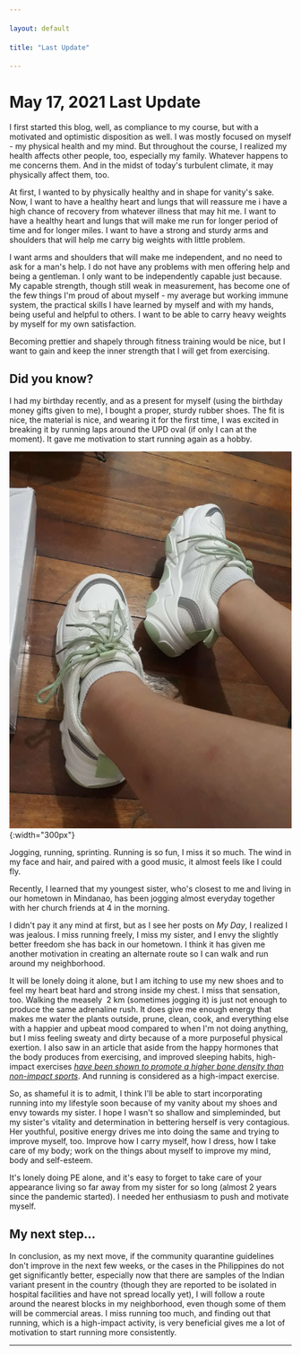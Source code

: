 ```yaml
---

layout: default

title: "Last Update"

---
```


# May 17, 2021 Last Update

I first started this blog, well, as compliance to my course, but with a motivated and optimistic disposition as well. I was mostly focused on myself - my physical health and my mind. But throughout the course, I realized my health affects other people, too, especially my family. Whatever happens to me concerns them. And in the midst of today's turbulent climate, it may physically affect them, too.

At first, I wanted to by physically healthy and in shape for vanity's sake. Now, I want to have a healthy heart and lungs that will reassure me i have a high chance of recovery from whatever illness that may hit me. I want to have a healthy heart and lungs that will make me run for longer period of time and for longer miles. I want to have a strong and sturdy arms and shoulders that will help me carry big weights with little problem.

I want arms and shoulders that will make me independent, and no need to ask for a man's help. I do not have any problems with men offering help and being a gentleman. I only want to be independently capable just because. My capable strength, though still weak in measurement, has become one of the few things I'm proud of about myself - my average but working immune system, the practical skills I have learned by myself and with my hands, being useful and helpful to others. I want to be able to carry heavy weights by myself for my own satisfaction.

Becoming prettier and shapely through fitness training would be nice, but I want to gain and keep the inner strength that I will get from exercising.

## Did you know?

I had my birthday recently, and as a present for myself (using the birthday money gifts given to me), I bought a proper, sturdy rubber shoes. The fit is nice, the material is nice, and wearing it for the first time, I was excited in breaking it by running laps around the UPD oval (if only I can at the moment). It gave me motivation to start running again as a hobby.

![new rubber shoes](assets/img/may17/20210506_150119.jpg){:width="300px"}

Jogging, running, sprinting. Running is so fun, I miss it so much. The wind in my face and hair, and paired with a good music, it almost feels like I could fly.

Recently, I learned that my youngest sister, who's closest to me and living in our hometown in Mindanao, has been jogging almost everyday together with her church friends at 4 in the morning.

I didn't pay it any mind at first, but as I see her posts on *My Day*, I realized I was jealous. I miss running freely, I miss my sister, and I envy the slightly better freedom she has back in our hometown. I think it has given me another motivation in creating an alternate route so I can walk and run around my neighborhood.

It will be lonely doing it alone, but I am itching to use my new shoes and to feel my heart beat hard and strong inside my chest. I miss that sensation, too. Walking the measely  2 km (sometimes jogging it) is just not enough to produce the same adrenaline rush. It does give me enough energy that makes me water the plants outside, prune, clean, cook, and everything else with a happier and upbeat mood compared to when I'm not doing anything, but I miss feeling sweaty and dirty because of a more purposeful physical exertion. I also saw in an article that aside from the happy hormones that the body produces from exercising, and improved sleeping habits, high-impact exercises [*have been shown to promote a higher bone density than non-impact sports*][1]. And running is considered as a high-impact exercise.

So, as shameful it is to admit, I think I'll be able to start incorporating running into my lifestyle soon because of my vanity about my shoes and envy towards my sister. I hope I wasn't so shallow and simpleminded, but my sister's vitality and determination in bettering herself is very contagious. Her youthful, positive energy drives me into doing the same and trying to improve myself, too. Improve how I carry myself, how I dress, how I take care of my body; work on the things about myself to improve my mind, body and self-esteem.

It's lonely doing PE alone, and it's easy to forget to take care of your appearance living so far away from my sister for so long (almost 2 years since the pandemic started). I needed her enthusiasm to push and motivate myself.

## My next step...

In conclusion, as my next move, if the community quarantine guidelines don't improve in the next few weeks, or the cases in the Philippines do not get significantly better, especially now that there are samples of the Indian variant present in the country (though they are reported to be isolated in hospital facilities and have not spread locally yet), I will follow a route around the nearest blocks in my neighborhood, even though some of them will be commercial areas. I miss running too much, and finding out that running, which is a high-impact activity, is very beneficial gives me a lot of motivation to start running more consistently.

[1]: https://www.healthline.com/nutrition/10-benefits-of-exercise#TOC_TITLE_HDR_5

---

